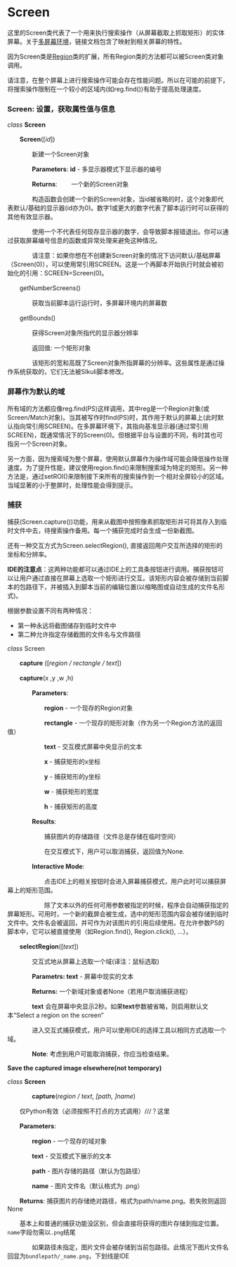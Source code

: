 # Screen

这里的Screen类代表了一个用来执行搜索操作（从屏幕截取上抓取矩形）的实体屏幕。关于[多屏幕环境](https://sikulix-2014.readthedocs.io/en/latest/screen.html#multimonitorenvironments)，链接文档包含了映射到相关屏幕的特性。

因为Screen类是[Region](https://sikulix-2014.readthedocs.io/en/latest/region.html#Region)类的扩展，所有Region类的方法都可以被Screen类对象调用。

请注意，在整个屏幕上进行搜索操作可能会存在性能问题。所以在可能的前提下，将搜索操作限制在一个较小的区域内(如reg.find())有助于提高处理速度。



### Screen: 设置，获取属性值与信息

*class* **Screen**

​　　**Screen**([*id*])

　　　　新建一个Screen对象

　　　　**Parameters**: **id** - 多显示器模式下显示器的编号

　　　　**Returns**: 　　一个新的Screen对象

　　　　构造函数会创建一个新的Screen对象，当id被省略的时，这个对象即代表默认/基础的显示器(id亦为0)。数字1或更大的数字代表了脚本运行时可以获得的其他有效显示器。

　　　　使用一个不代表任何现存显示器的数字，会导致脚本报错退出。你可以通过获取屏幕编号信息的函数或异常处理来避免这种情况。

　　　　请注意：如果你想在不创建新Screen对象的情况下访问默认/基础屏幕（Screen(0)），可以使用常引用SCREEN。这是一个再脚本开始执行时就会被初始化的引用：SCREEN=Screen(0)。

　　getNumberScreens()

　　　　获取当前脚本运行运行时，多屏幕环境内的屏幕数

　　getBounds()

　　　　获得Screen对象所指代的显示器分辨率

　　　　返回值: 一个矩形对象

　　　　该矩形的宽和高既了Screen对象所指屏幕的分辨率。这些属性是通过操作系统获取的，它们无法被SIkuli脚本修改。



### 屏幕作为默认的域

所有域的方法都应像reg.find(PS)这样调用，其中reg是一个Region对象(或Screen/Match对象)。当其被写作时find(PS)时，其作用于默认的屏幕上(此时默认指向常引用SCREEN)。在多屏幕环境下，其指向基准显示器(通过常引用SCREEN)，既通常情况下的Screen(0)。但根据平台与设置的不同，有时其也可指另一个Screen对象。

另一方面，因为搜索域为整个屏幕，使用默认屏幕作为操作域可能会降低操作处理速度。为了提升性能，建议使用region.find()来限制搜索域为特定的矩形。另一种方法是，通过setROI()来限制接下来所有的搜索操作到一个相对全屏较小的区域。当域显著的小于整屏时，处理性能会得到提示。



### 捕获

捕获(Screen.capture())功能，用来从截图中按照像素抓取矩形并可将其存入到临时文件中去，待搜索操作备用。每一个捕获完成时会生成一份新截图。

还有一种交互方式为Screen.selectRegion(), 直接返回用户交互所选择的矩形的坐标和分辨率。

**IDE的注意点**：这两种功能都可以通过IDE上的工具条按钮进行调用。捕获按钮可以让用户通过直接在屏幕上选取一个矩形进行交互。该矩形内容会被存储到当前脚本的包路径下，并被插入到脚本当前的编辑位置(以缩略图或自动生成的文件名形式)。

根据参数设置不同有两种情况：

- 第一种永远将截图储存到临时文件中
- 第二种允许指定存储截图的文件名与文件路径

*class* Screen

　　**capture** ([*region / rectangle / text*])

　　**capture**(x ,y ,w ,h)

　　　　**Parameters**:  

　　　　　　**region** - 一个现存的Region对象

　　　　　　**rectangle** - 一个现存的矩形对象（作为另一个Region方法的返回值）

　　　　　　**text** - 交互模式屏幕中央显示的文本

　　　　　　**x** - 捕获矩形的x坐标

　　　　　　**y** - 捕获矩形的y坐标

　　　　　　**w** - 捕获矩形的宽度

　　　　　　**h** - 捕获矩形的高度

　　　　**Results**:

　　　　　　捕获图片的存储路径（文件总是存储在临时空间）

　　　　　　在交互模式下，用户可以取消捕获，返回值为None.

　　　　**Interactive Mode**: 

　　　　　　点击IDE上的相关按钮时会进入屏幕捕获模式，用户此时可以捕获屏幕上的矩形范围。

　　　　　　除了文本以外的任何可用参数被指定的时候，程序会自动捕获指定的屏幕矩形。可用时，一个新的截屏会被生成，选中的矩形范围内容会被存储到临时文件中。文件名会被返回，并可作为对该图片的引用后续使用。在允许参数PS的脚本中，它可以被直接使用（如Region.find(), Region.click(), ...）。

　　**selectRegion**([*text*])

　　　　交互式地从屏幕上选取一个域(译注：鼠标选取)

　　　　**Parametrs: text** - 屏幕中现实的文本

　　　　**Returns:**  一个新域对象或者None（若用户取消捕获进程）

　　　　**text** 会在屏幕中央显示2秒。如果**text**参数被省略，则启用默认文本“Select a region on the screen”

　　　　进入交互式捕获模式，用户可以使用IDE的选择工具以相同方式选取一个域。

　　　　**Note**: 考虑到用户可能取消捕获，你应当检查结果。

**Save the captured image elsewhere(not temporary)**

*class*  **Screen**

　　　　**capture**(*region / text, [path, ]name*)

　　仅Python有效（必须按照不打点的方式调用）///？这里

　　**Parameters**: 

　　　　**region** - 一个现存的域对象

　　　　**text** - 交互模式下展示的文本

　　　　**path** - 图片存储的路径（默认为包路径）

　　　　**name** - 图片文件名（默认格式为 .png）

　　**Returns**: 捕获图片的存储绝对路径，格式为path/name.png。若失败则返回None

　　基本上和普通的捕获功能没区别，但会直接将获得的图片存储到指定位置。```name```字段勿需以```.png```结尾

　　　　如果路径未指定，图片文件会被存储到当前包路径。此情况下图片文件名回显为```bundlepath/_name.png```，下划线是IDE





　　　　　　　　　　　　

